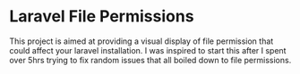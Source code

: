 # Laravel File Permissions

This project is aimed at providing a visual display of file permission that could affect your laravel installation.
I was inspired to start this after I spent over 5hrs trying to fix random issues that all boiled down to file permissions.

